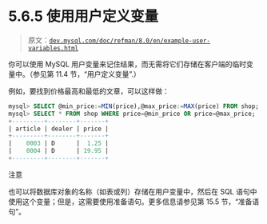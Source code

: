 # 5.6.5 使用用户定义变量

> 原文：[`dev.mysql.com/doc/refman/8.0/en/example-user-variables.html`](https://dev.mysql.com/doc/refman/8.0/en/example-user-variables.html)

你可以使用 MySQL 用户变量来记住结果，而无需将它们存储在客户端的临时变量中。（参见第 11.4 节，“用户定义变量”.）

例如，要找到价格最高和最低的文章，可以这样做：

```sql
mysql> SELECT @min_price:=MIN(price),@max_price:=MAX(price) FROM shop;
mysql> SELECT * FROM shop WHERE price=@min_price OR price=@max_price;
+---------+--------+-------+
| article | dealer | price |
+---------+--------+-------+
|    0003 | D      |  1.25 |
|    0004 | D      | 19.95 |
+---------+--------+-------+
```

注意

也可以将数据库对象的名称（如表或列）存储在用户变量中，然后在 SQL 语句中使用这个变量；但是，这需要使用准备语句。更多信息请参见第 15.5 节，“准备语句”。
